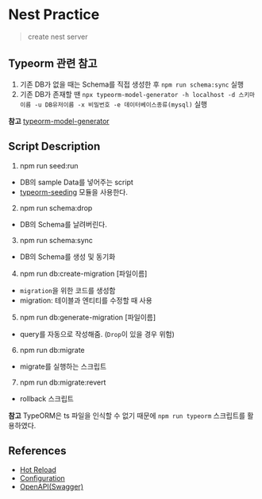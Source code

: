 # Nest Practice

> create nest server

## Typeorm 관련 참고

1. 기존 DB가 없을 때는 Schema를 직접 생성한 후 `npm run schema:sync` 실행
2. 기존 DB가 존재할 땐 `npx typeorm-model-generator -h localhost -d 스키마이름 -u DB유저이름 -x 비밀번호 -e 데이터베이스종류(mysql)` 실행

**참고**
[typeorm-model-generator](https://www.npmjs.com/package/typeorm-model-generator)

## Script Description

1. npm run seed:run

- DB의 sample Data를 넣어주는 script
- [typeorm-seeding](https://github.com/w3tecch/typeorm-seeding) 모듈을 사용한다.

2. npm run schema:drop

- DB의 Schema를 날려버린다.

3. npm run schema:sync

- DB의 Schema를 생성 및 동기화

4. npm run db:create-migration [파일이름]

- `migration`을 위한 코드를 생성함
- migration: 테이블과 엔티티를 수정할 때 사용

5. npm run db:generate-migration [파일이름]

- query를 자동으로 작성해줌. (`Drop`이 있을 경우 위험)

6. npm run db:migrate

- migrate를 실행하는 스크립트

7. npm run db:migrate:revert

- rollback 스크립트

**참고**
TypeORM은 ts 파일을 인식할 수 없기 때문에 `npm run typeorm` 스크립트를 활용하였다.

## References

- [Hot Reload](https://docs.nestjs.com/recipes/hot-reload#hot-reload)
- [Configuration](https://docs.nestjs.com/techniques/configuration#getting-started)
- [OpenAPI(Swagger)](https://docs.nestjs.com/openapi/introduction)
